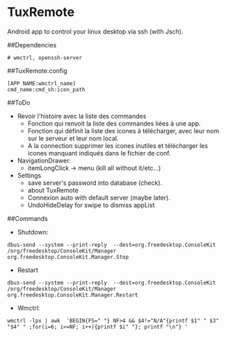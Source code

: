 TuxRemote
=========

Android app to control your linux desktop via ssh (with Jsch).

##Dependencies
```
# wmctrl, openssh-server
```

##TuxRemote.config

```config
[APP NAME:wmctrl_name]
cmd_name:cmd_sh:icon_path
```

##ToDo
 - Revoir l'histoire avec la liste des commandes
    - Fonction qui renvoit la liste des commandes liées à une app.
    - Fonction qui définit la liste des icones à télécharger, avec leur nom sur le serveur et leur nom local.
    - A la connection supprimer les icones inutiles et télécharger les icones manquant indiqués dans le fichier de conf.
 - NavigationDrawer:
    - itemLongClick -> menu (kill all without it/etc...) 
 - Settings
    - save server's password into database (check).
    - about TuxRemote
    - Connexion auto with default server (maybe later).
    - UndoHideDelay for swipe to dismiss appList


##Commands
 - Shutdown:
```
dbus-send --system --print-reply  --dest=org.freedesktop.ConsoleKit /org/freedesktop/ConsoleKit/Manager  org.freedesktop.ConsoleKit.Manager.Stop
```
 - Restart
```
dbus-send --system --print-reply  --dest=org.freedesktop.ConsoleKit /org/freedesktop/ConsoleKit/Manager org.freedesktop.ConsoleKit.Manager.Restart
```

 - Wmctrl:
```
wmctrl -lpx | awk  'BEGIN{FS=" "} NF>4 && $4!="N/A"{printf $1" " $3" "$4" " ;for(i=6; i<=NF; i++){printf $i" "}; printf "\n"} '
```
